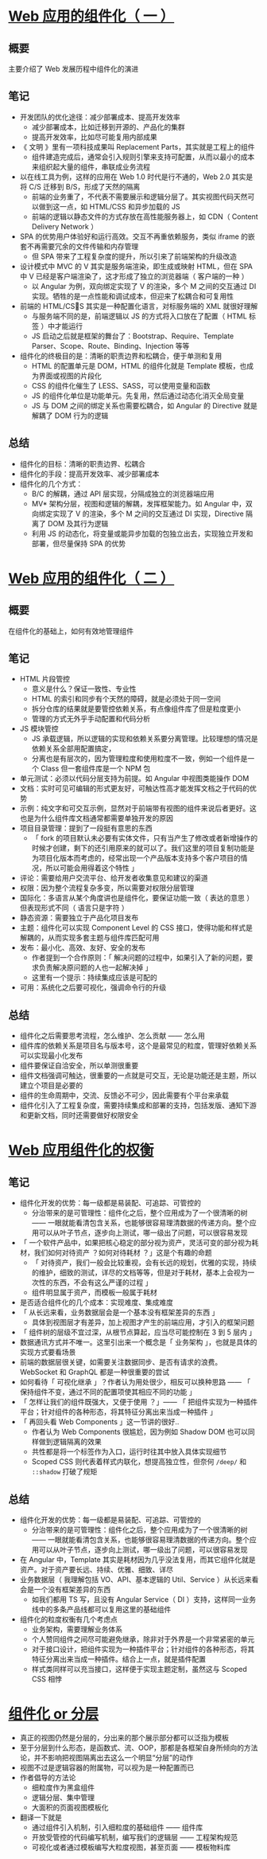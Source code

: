 # [Web 应用的组件化（ 一 ）](https://github.com/xufei/blog/issues/6)

## 概要

主要介绍了 Web 发展历程中组件化的演进

## 笔记

- 开发团队的优化途径：减少部署成本、提高开发效率
    - 减少部署成本，比如迁移到开源的、产品化的集群
    - 提高开发效率，比如尽可能复用内部成果
- 《 文明 》里有一项科技成果叫 Replacement Parts，其实就是工程上的组件
    - 组件建造完成后，通常会引入规则引擎来支持可配置，从而以最小的成本来组织起大量的组件，串联成业务流程
- 以在线工具为例，这样的应用在 Web 1.0 时代是行不通的，Web 2.0 其实是将 C/S 迁移到 B/S，形成了天然的隔离
    - 前端的业务重了，不代表不需要展示和逻辑分层了。其实视图代码天然可以做到这一点，如 HTML/CSS 和异步加载的 JS
    - 前端的逻辑以静态文件的方式存放在高性能服务器上，如 CDN（ Content Delivery Network ）
- SPA 的优势用户体验好和运行高效。交互不再重依赖服务，类似 iframe 的嵌套不再需要冗余的文件传输和内存管理
    - 但 SPA 带来了工程复杂度的提升，所以引来了前端架构的升级改造
- 设计模式中 MVC 的 V 其实是服务端渲染，即生成或映射 HTML，但在 SPA 中 V 已经是客户端渲染了，这才形成了独立的浏览器端（ 客户端的一种 ）
    - 以 Angular 为例，双向绑定实现了 V 的渲染，多个 M 之间的交互通过 DI 实现。牺牲的是一点性能和调试成本，但迎来了松耦合和可复用性
- 前端的 HTML/CSS 其实是一种配置化语言，对标服务端的 XML 就很好理解
    - 与服务端不同的是，前端逻辑以 JS 的方式将入口放在了配置（ HTML 标签 ）中才能运行
    - JS 启动之后就是框架的舞台了：Bootstrap、Require、Template Parser、Scope、Route、Binding、Injection 等等
- 组件化的终极目的是：清晰的职责边界和松耦合，便于单测和复用
    - HTML 的配置单元是 DOM，HTML 的组件化就是 Template 模板，也成为界面或视图的片段化
    - CSS 的组件化催生了 LESS、SASS，可以使用变量和函数
    - JS 的组件化单位是功能单元。先复用，然后通过动态化消灭全局变量
    - JS 与 DOM 之间的绑定关系也需要松耦合，如 Angular 的 Directive 就是解耦了 DOM 行为的逻辑

## 总结

- 组件化的目标：清晰的职责边界、松耦合
- 组件化的手段：提高开发效率、减少部署成本
- 组件化的几个方式：
    - B/C 的解耦，通过 API 层实现，分隔成独立的浏览器端应用
    - MV* 架构分层，视图和逻辑的解耦，发挥框架能力。如 Angular 中，双向绑定实现了 V 的渲染，多个 M 之间的交互通过 DI 实现，Directive 隔离了 DOM 及其行为逻辑
    - 利用 JS 的动态化，将变量或能异步加载的包独立出去，实现独立开发和部署，但尽量保持 SPA 的优势

# [Web 应用的组件化（ 二 ）](https://github.com/xufei/blog/issues/7)

## 概要

在组件化的基础上，如何有效地管理组件

## 笔记

- HTML 片段管控
    - 意义是什么？保证一致性、专业性
    - HTML 的索引和同步有个天然的障碍，就是必须处于同一空间
    - 拆分仓库的结果就是要管控依赖关系，有点像组件库了但是粒度更小
    - 管理的方式无外乎手动配置和代码分析
- JS 模块管控
    - JS 承载逻辑，所以逻辑的实现和依赖关系要分离管理。比较理想的情况是依赖关系全部用配置搞定，
    - 分离也是有层次的，因为管理粒度和使用粒度不一致，例如一个组件是一个 Class 但一套组件库是一个 NPM 包
- 单元测试：必须以代码分层支持为前提。如 Angular 中视图类能操作 DOM
- 文档：实时可见可编辑的形式更友好，可触达性高才能发挥文档之于代码的优势
- 示例：纯文字和可交互示例，显然对于前端带有视图的组件来说后者更好。这也是为什么组件库文档通常都需要单独开发的原因
- 项目目录管理：提到了一段挺有意思的东西
    - 「 fork 的项目默认未必要有实体文件，只有当产生了修改或者新增操作的时候才创建，剩下的还引用原来的就可以了。我们这里的项目复制功能是为项目化版本而考虑的，经常出现一个产品版本支持多个客户项目的情况，所以可能会用得着这个特性 」
- 评论：需要给用户交流平台、给开发者收集意见和建议的渠道
- 权限：因为整个流程复杂多变，所以需要对权限分层管理
- 国际化：多语言从某个角度讲也是组件化，要保证功能一致（ 表达的意思 ）但表现形式不同（ 语言只是字符 ）
- 静态资源：需要独立于产品化项目发布
- 主题：组件化可以实现 Component Level 的 CSS 接口，使得功能和样式是解耦的，从而实现多套主题与组件库匹配可用
- 发布：最小化、高效、友好、安全的发布
    - 作者提到一个合作原则：「 解决问题的过程中，如果引入了新的问题，要求负责解决原问题的人也一起解决掉 」
    - 这里有一个提示：持续集成应该是可配的
- 可用：系统化之后要可视化，强调命令行的升级

## 总结

- 组件化之后需要思考流程，怎么维护、怎么贡献 —— 怎么用
- 组件库的依赖关系是项目名与版本号，这个是最常见的粒度，管理好依赖关系可以实现最小化发布
- 组件要保证自洽安全，所以单测很重要
- 组件文档强调可触达，很重要的一点就是可交互，无论是功能还是主题，所以建立个项目是必要的
- 组件的生命周期中，交流、反馈必不可少，因此需要有个平台来承载
- 组件化引入了工程复杂度，需要持续集成和部署的支持，包括发版、通知下游和更新文档，同时还需要做好权限安全

# [Web 应用组件化的权衡](https://github.com/xufei/blog/issues/22)

## 笔记

- 组件化开发的优势：每一级都是易装配、可追踪、可管控的
    - 分治带来的是可管理性：组件化之后，整个应用成为了一个很清晰的树 —— 一眼就能看清包含关系，也能够很容易理清数据的传递方向。整个应用可以从叶子节点，逐步向上测试，哪一级出了问题，可以很容易发现
- 「 一个软件产品中，如果把核心稳定的部分视为资产，灵活可变的部分视为耗材，我们如何对待资产 ？如何对待耗材 ？」这是个有趣的命题
    - 「 对待资产，我们一般会比较重视，会有长远的规划，优雅的实现，持续的维护，细致的测试，详尽的文档等等，但是对于耗材，基本上会视为一次性的东西，不会有这么严谨的过程 」
    - 组件明显属于资产，而模板一般属于耗材
- 是否适合组件化的几个成本：实现难度、集成难度
- 「 从长远来看，业务数据层会是一个基本没有框架差异的东西 」
    - 具体到视图层才有差异，加上视图才产生的前端应用，才引入的框架问题
- 「 组件树的层级不宜过深，从根节点算起，应当尽可能控制在 3 到 5 层内 」
- 数据通讯方式并不唯一。这里引出来一个概念是「 业务架构 」，也就是具体的实现方式要看场景
- 前端的数据层很关键，如需要关注数据同步、是否有请求的浪费。WebSocket 和 GraphQL 都是一种很重要的尝试
- 如何看待「 可视化继承 」？作者认为用处很少，相反可以换种思路 —— 「 保持组件不变，通过不同的配置项使其相应不同的功能 」
- 「 怎样让我们的组件既强大，又便于使用 ？」—— 「 把组件实现为一种插件平台；针对组件的各种形态，将其特征分离出来当成一种插件 」
- 「 再回头看 Web Components 」这一节讲的很好..
    - 作者认为 Web Components 很尴尬，因为例如 Shadow DOM 也可以同样做到逻辑隔离的效果
    - 共性都是将一个标签作为入口，运行时往其中放入具体实现细节
    - Scoped CSS 则代表着样式内联化，想提高独立性，但奈何 `/deep/` 和 `::shadow` 打破了规矩

## 总结

- 组件化开发的优势：每一级都是易装配、可追踪、可管控的
    - 分治带来的是可管理性：组件化之后，整个应用成为了一个很清晰的树 —— 一眼就能看清包含关系，也能够很容易理清数据的传递方向。整个应用可以从叶子节点，逐步向上测试，哪一级出了问题，可以很容易发现
- 在 Angular 中，Template 其实是耗材因为几乎没法复用，而其它组件化就是资产。对于资产要长远、持续、优雅、细致、详尽
- 业务数据层（ 我理解包括 VO、API、基本逻辑的 Util、Service ）从长远来看会是一个没有框架差异的东西
    - 如我们都用 TS 写，且没有 Angular Service（ DI ）支持，这样同一业务线中的多条产品线都可以复用这里的基础组件
- 组件化的粒度权衡有几个考虑点
    - 业务架构，需要理解业务体系
    - 个人赞同组件之间尽可能避免继承，除非对于外界是一个非常紧密的单元
    - 对于接口设计，把组件实现为一种插件平台；针对组件的各种形态，将其特征分离出来当成一种插件。结合上一点，就是插件配置
    - 样式类同样可以充当接口，这样便于实现主题定制，虽然这与 Scoped CSS 相悖

# [组件化 or 分层](https://github.com/xufei/blog/issues/50)

- 真正的视图仍然是分层的，分出来的那个展示部分都可以泛指为模板
- 至于分层到什么形态，是函数式、流、OOP，那都是各框架自身所倾向的方法论，并不影响把视图隔离出去这么一个明显“分层”的动作
- 视图不过是逻辑容器的附属物，可以视为是一种配置而已
- 作者倡导的方法论
    - 细粒度作为黑盒组件
    - 逻辑分层、集中管理
    - 大面积的页面视图模板化
- 翻译一下就是
    - 通过组件引入机制，引入细粒度的基础组件 —— 组件库
    - 开放受管控的代码编写机制，编写我们的逻辑层 —— 工程架构规范
    - 可视化或者通过模板编写大粒度视图，甚至页面 —— 模板物料库

